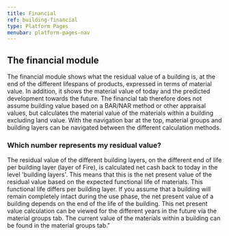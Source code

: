 ```yaml
---
title: Financial
ref: building-financial
type: Platform Pages
menubar: platform-pages-nav
---
```


## The financial module
The financial module shows what the residual value of a building is, at the end of the different lifespans of products, expressed in terms of material value. In addition, it shows the material value of today and the predicted development towards the future. The financial tab therefore does not assume building value based on a BAR/NAR method or other appraisal values, but calculates the material value of the materials within a building excluding land value. With the navigation bar at the top, material groups and building layers can be navigated between the different calculation methods.

### Which number represents my residual value?
The residual value of the different building layers, on the different end of life per building layer (layer of Fire), is calculated net cash back to today in the level 'building layers'. This means that this is the net present value of the residual value based on the expected functional life of materials. This functional life differs per building layer. If you assume that a building will remain completely intact during the use phase, the net present value of a building depends on the end of the life of the building. This net present value calculation can be viewed for the different years in the future via the material groups tab. The current value of the materials within a building can be found in the material groups tab."

